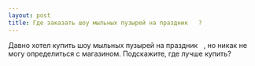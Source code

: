 ```yaml
---
layout: post 
title: Где заказать шоу мыльных пузырей на праздник ‌ ‌ ? 
--- 
```

Давно хотел купить шоу мыльных пузырей на праздник ‌ ‌ , но никак не могу определиться с магазином. Подскажите, где лучше купить?